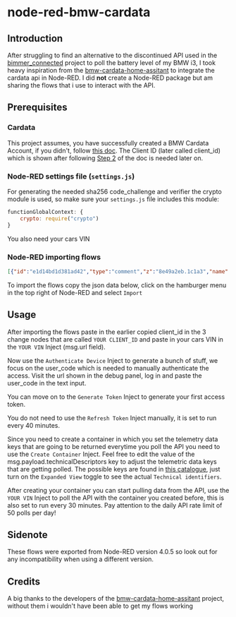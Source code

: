 # node-red-bmw-cardata

## Introduction

After struggling to find an alternative to the discontinued API used in the [bimmer_connected](https://github.com/bimmerconnected/bimmer_connected) project to poll the battery level of my BMW i3, I took heavy inspiration from the [bmw-cardata-home-assitant](https://github.com/JjyKsi/bmw-cardata-ha) to integrate the cardata api in Node-RED. I did **not** create a Node-RED package but am sharing the flows that i use to interact with the API.

## Prerequisites

### Cardata
This project assumes, you have successfully created a BMW Cardata Account, if you didn't, follow [this doc](https://bmw-cardata.bmwgroup.com/customer/public/api-documentation/Id-Technical-registration). The Client ID (later called client_id) which is shown after following [Step 2](https://bmw-cardata.bmwgroup.com/customer/public/api-documentation/Id-Technical-registration_Step-1) of the doc is needed later on.

### Node-RED settings file (`settings.js`)
For generating the needed sha256 code_challenge and verifier the crypto module is used, so make sure your `settings.js` file includes this module:
``` js
functionGlobalContext: {
    crypto: require("crypto")
}
```

You also need your cars VIN

### Node-RED importing flows

``` json
[{"id":"e1d14bd1d381ad42","type":"comment","z":"8e49a2eb.1c1a3","name":"Cardata","info":"","x":1330,"y":720,"wires":[]},{"id":"125c7a2557e4917a","type":"inject","z":"8e49a2eb.1c1a3","name":"Refresh Token","props":[{"p":"payload"},{"p":"url","v":"https://customer.bmwgroup.com/gcdm/oauth/token","vt":"str"},{"p":"headers","v":"{\"Content-Type\":\"application/x-www-form-urlencoded\"}","vt":"json"},{"p":"method","v":"POST","vt":"str"}],"repeat":"2400","crontab":"","once":false,"onceDelay":0.1,"topic":"","payload":"{\"grant_type\":\"refresh_token\"}","payloadType":"json","x":1380,"y":980,"wires":[["b9a406ec27382ec0"]]},{"id":"444936b78b25de8c","type":"http request","z":"8e49a2eb.1c1a3","name":"","method":"use","ret":"obj","paytoqs":"ignore","url":"","tls":"","persist":false,"proxy":"","insecureHTTPParser":false,"authType":"","senderr":false,"headers":[],"x":2350,"y":980,"wires":[["93dbe7353553d452"]]},{"id":"e9fcc17a175357b2","type":"debug","z":"8e49a2eb.1c1a3","name":"Refresh Token","active":true,"tosidebar":true,"console":false,"tostatus":false,"complete":"true","targetType":"full","statusVal":"","statusType":"auto","x":2680,"y":960,"wires":[]},{"id":"b9a406ec27382ec0","type":"change","z":"8e49a2eb.1c1a3","name":"YOUR_CLIENT_ID","rules":[{"t":"set","p":"payload.refresh_token","pt":"msg","to":"bmw_cardata.refresh_token","tot":"global"},{"t":"set","p":"payload.client_id","pt":"msg","to":"YOUR_CLIENT_ID","tot":"str"}],"action":"","property":"","from":"","to":"","reg":false,"x":1590,"y":980,"wires":[["c9e9643d79ef500e"]]},{"id":"93dbe7353553d452","type":"switch","z":"8e49a2eb.1c1a3","name":"","property":"payload","propertyType":"msg","rules":[{"t":"hask","v":"error","vt":"str"},{"t":"else"}],"checkall":"true","repair":false,"outputs":2,"x":2510,"y":980,"wires":[["e9fcc17a175357b2"],["e9fcc17a175357b2","1cba565c5ca94c99"]]},{"id":"66b17ca35f7dad57","type":"debug","z":"8e49a2eb.1c1a3","name":"Authenticate Device","active":true,"tosidebar":true,"console":false,"tostatus":false,"complete":"true","targetType":"full","statusVal":"","statusType":"auto","x":2320,"y":780,"wires":[]},{"id":"0a1020196ae288af","type":"http request","z":"8e49a2eb.1c1a3","name":"","method":"use","ret":"obj","paytoqs":"ignore","url":"","tls":"","persist":false,"proxy":"","insecureHTTPParser":false,"authType":"","senderr":false,"headers":[],"x":1970,"y":800,"wires":[["13a3e3046948255c"]]},{"id":"6d3330fb8ecba2c8","type":"inject","z":"8e49a2eb.1c1a3","name":"Generate Token","props":[{"p":"payload"},{"p":"url","v":"https://customer.bmwgroup.com/gcdm/oauth/token","vt":"str"},{"p":"headers","v":"{\"Content-Type\":\"application/x-www-form-urlencoded\"}","vt":"json"},{"p":"method","v":"POST","vt":"str"}],"repeat":"","crontab":"","once":false,"onceDelay":0.1,"topic":"","payload":"{\"grant_type\":\"urn:ietf:params:oauth:grant-type:device_code\"}","payloadType":"json","x":1380,"y":900,"wires":[["aac467ac0be4e0d5"]]},{"id":"aac467ac0be4e0d5","type":"change","z":"8e49a2eb.1c1a3","name":"YOUR_CLIENT_ID","rules":[{"t":"set","p":"payload.code_verifier","pt":"msg","to":"bmw_cardata.code_verifier","tot":"global"},{"t":"set","p":"payload.device_code","pt":"msg","to":"bmw_cardata.device_code","tot":"global"},{"t":"set","p":"payload.client_id","pt":"msg","to":"YOUR_CLIENT_ID","tot":"str"}],"action":"","property":"","from":"","to":"","reg":false,"x":1590,"y":900,"wires":[["4a5f528c45341778"]]},{"id":"fb5a7bfd09e9244f","type":"debug","z":"8e49a2eb.1c1a3","name":"Generate Token","active":true,"tosidebar":true,"console":false,"tostatus":false,"complete":"true","targetType":"full","statusVal":"","statusType":"auto","x":2120,"y":880,"wires":[]},{"id":"4a5f528c45341778","type":"http request","z":"8e49a2eb.1c1a3","name":"","method":"use","ret":"obj","paytoqs":"ignore","url":"","tls":"","persist":false,"proxy":"","insecureHTTPParser":false,"authType":"","senderr":false,"headers":[],"x":1790,"y":900,"wires":[["02a36f8eba4d96bd"]]},{"id":"51ddac9a2e4c6078","type":"change","z":"8e49a2eb.1c1a3","name":"set device_code","rules":[{"t":"set","p":"bmw_cardata.device_code","pt":"global","to":"payload.device_code","tot":"msg"}],"action":"","property":"","from":"","to":"","reg":false,"x":2300,"y":820,"wires":[[]]},{"id":"13a3e3046948255c","type":"switch","z":"8e49a2eb.1c1a3","name":"","property":"payload","propertyType":"msg","rules":[{"t":"hask","v":"error","vt":"str"},{"t":"else"}],"checkall":"true","repair":false,"outputs":2,"x":2130,"y":800,"wires":[["66b17ca35f7dad57"],["51ddac9a2e4c6078","66b17ca35f7dad57"]]},{"id":"02a36f8eba4d96bd","type":"switch","z":"8e49a2eb.1c1a3","name":"","property":"payload","propertyType":"msg","rules":[{"t":"hask","v":"error","vt":"str"},{"t":"else"}],"checkall":"true","repair":false,"outputs":2,"x":1950,"y":900,"wires":[["fb5a7bfd09e9244f"],["fb5a7bfd09e9244f","f6d12277db6a779a"]]},{"id":"f6d12277db6a779a","type":"change","z":"8e49a2eb.1c1a3","name":"","rules":[{"t":"set","p":"bmw_cardata.access_token","pt":"global","to":"payload.access_token","tot":"msg"},{"t":"set","p":"bmw_cardata.refresh_token","pt":"global","to":"payload.refresh_token","tot":"msg"},{"t":"set","p":"bmw_cardata.id_token","pt":"global","to":"payload.id_token","tot":"msg"},{"t":"set","p":"bmw_cardata.gcid","pt":"global","to":"payload.gcid","tot":"msg"},{"t":"set","p":"payload","pt":"msg","to":"payload.refresh_token","tot":"msg"}],"action":"","property":"","from":"","to":"","reg":false,"x":2120,"y":920,"wires":[["76f6b5ef01021c13"]]},{"id":"1cba565c5ca94c99","type":"change","z":"8e49a2eb.1c1a3","name":"","rules":[{"t":"set","p":"bmw_cardata.access_token","pt":"global","to":"payload.access_token","tot":"msg"},{"t":"set","p":"bmw_cardata.refresh_token","pt":"global","to":"payload.refresh_token","tot":"msg"},{"t":"set","p":"bmw_cardata.id_token","pt":"global","to":"payload.id_token","tot":"msg"},{"t":"set","p":"bmw_cardata.gcid","pt":"global","to":"payload.gcid","tot":"msg"},{"t":"set","p":"payload","pt":"msg","to":"payload.refresh_token","tot":"msg"}],"action":"","property":"","from":"","to":"","reg":false,"x":2680,"y":1000,"wires":[["1546b7dd69794a29"]]},{"id":"682abfc36621d66b","type":"inject","z":"8e49a2eb.1c1a3","name":"Create Container","props":[{"p":"payload"},{"p":"url","v":"https://api-cardata.bmwgroup.com/customers/containers","vt":"str"},{"p":"method","v":"POST","vt":"str"},{"p":"headers","v":"{\"Authorization\":\"\",\"accept\":\"application/json\",\"Content-Type\":\"application/json\",\"x-version\":\"v1\"}","vt":"json"}],"repeat":"","crontab":"","once":false,"onceDelay":0.1,"topic":"","payload":"{\"name\":\"battery\",\"purpose\":\"Get battery info\",\"technicalDescriptors\":[\"vehicle.drivetrain.batteryManagement.header\",\"vehicle.drivetrain.electricEngine.charging.acAmpere\",\"vehicle.drivetrain.electricEngine.charging.acVoltage\",\"vehicle.powertrain.electric.battery.preconditioning.automaticMode.statusFeedback\",\"vehicle.vehicle.avgAuxPower\",\"vehicle.powertrain.tractionBattery.charging.port.anyPosition.flap.isOpen\",\"vehicle.powertrain.tractionBattery.charging.port.anyPosition.isPlugged\",\"vehicle.drivetrain.electricEngine.charging.timeToFullyCharged\",\"vehicle.powertrain.electric.battery.charging.acLimit.selected\",\"vehicle.drivetrain.electricEngine.charging.method\",\"vehicle.body.chargingPort.plugEventId\",\"vehicle.drivetrain.electricEngine.charging.phaseNumber\",\"vehicle.trip.segment.end.drivetrain.batteryManagement.hvSoc\",\"vehicle.trip.segment.accumulated.drivetrain.electricEngine.recuperationTotal\",\"vehicle.drivetrain.electricEngine.remainingElectricRange\",\"vehicle.drivetrain.electricEngine.charging.timeRemaining\",\"vehicle.drivetrain.electricEngine.charging.hvStatus\",\"vehicle.drivetrain.electricEngine.charging.lastChargingReason\",\"vehicle.drivetrain.electricEngine.charging.lastChargingResult\",\"vehicle.powertrain.electric.battery.preconditioning.manualMode.statusFeedback\",\"vehicle.drivetrain.electricEngine.charging.reasonChargingEnd\",\"vehicle.powertrain.electric.battery.stateOfCharge.target\",\"vehicle.body.chargingPort.lockedStatus\",\"vehicle.drivetrain.electricEngine.charging.level\",\"vehicle.powertrain.electric.battery.stateOfHealth.displayed\",\"vehicle.vehicleIdentification.basicVehicleData\",\"vehicle.drivetrain.batteryManagement.batterySizeMax\",\"vehicle.drivetrain.batteryManagement.maxEnergy\",\"vehicle.powertrain.electric.battery.charging.power\",\"vehicle.drivetrain.electricEngine.charging.status\"]}","payloadType":"json","x":1380,"y":1060,"wires":[["c5940654bc0e93f3"]]},{"id":"c5940654bc0e93f3","type":"function","z":"8e49a2eb.1c1a3","name":"set access_token","func":"msg.headers.Authorization = \"Bearer \" + global.get(\"bmw_cardata.access_token\")\nreturn msg;","outputs":1,"timeout":0,"noerr":0,"initialize":"","finalize":"","libs":[],"x":1590,"y":1060,"wires":[["fea592acfbb30322","af635a06e5a58d49"]]},{"id":"af635a06e5a58d49","type":"debug","z":"8e49a2eb.1c1a3","name":"Create Container","active":true,"tosidebar":true,"console":false,"tostatus":false,"complete":"true","targetType":"full","statusVal":"","statusType":"auto","x":1990,"y":1060,"wires":[]},{"id":"fea592acfbb30322","type":"http request","z":"8e49a2eb.1c1a3","name":"","method":"use","ret":"obj","paytoqs":"ignore","url":"","tls":"","persist":false,"proxy":"","insecureHTTPParser":false,"authType":"","senderr":false,"headers":[],"x":1790,"y":1060,"wires":[["af635a06e5a58d49"]]},{"id":"d8ba8c8af22f6d70","type":"comment","z":"8e49a2eb.1c1a3","name":"Manual authorization via the url and user_code required!","info":"","x":1620,"y":720,"wires":[]},{"id":"9a4129ee11ad6015","type":"inject","z":"8e49a2eb.1c1a3","name":"YOUR VIN","props":[{"p":"url","v":"https://api-cardata.bmwgroup.com/customers/vehicles/YOUR_VIN/telematicData?containerId=","vt":"str"},{"p":"method","v":"GET","vt":"str"},{"p":"headers","v":"{\"Authorization\":\"\",\"accept\":\"application/json\",\"Content-Type\":\"application/json\",\"x-version\":\"v1\"}","vt":"json"}],"repeat":"1800","crontab":"","once":false,"onceDelay":0.1,"topic":"","x":1370,"y":1120,"wires":[["f4206780c5a6e0bf"]]},{"id":"f4206780c5a6e0bf","type":"function","z":"8e49a2eb.1c1a3","name":"set url","func":"msg.url = msg.url + global.get(\"bmw_cardata.containerId\")\nmsg.headers.Authorization = \"Bearer \" + global.get(\"bmw_cardata.access_token\")\nreturn msg;","outputs":1,"timeout":0,"noerr":0,"initialize":"","finalize":"","libs":[],"x":1550,"y":1120,"wires":[["d11707a799458a90"]]},{"id":"94fa490cf2bbdba9","type":"debug","z":"8e49a2eb.1c1a3","name":"Poll Container","active":true,"tosidebar":true,"console":false,"tostatus":false,"complete":"true","targetType":"full","statusVal":"","statusType":"auto","x":1900,"y":1120,"wires":[]},{"id":"d11707a799458a90","type":"http request","z":"8e49a2eb.1c1a3","name":"","method":"use","ret":"obj","paytoqs":"ignore","url":"","tls":"","persist":false,"proxy":"","insecureHTTPParser":false,"authType":"","senderr":false,"headers":[],"x":1710,"y":1120,"wires":[["94fa490cf2bbdba9"]]},{"id":"df2f4207f7fafdf9","type":"function","z":"8e49a2eb.1c1a3","name":"code gen","func":"// Access the crypto module from global context\nconst crypto = global.get('crypto');\n\n// 1. Generate a random code verifier (length 64, URL-safe)\nfunction base64url(buffer) {\n    return buffer.toString('base64')\n        .replace(/\\+/g, '-')\n        .replace(/\\//g, '_')\n        .replace(/=+$/, '');\n}\n\n// generate 32 random bytes (will become 43+ chars after base64url)\nconst codeVerifier = base64url(crypto.randomBytes(32));\n\n// 2. Generate the S256 code challenge\nconst hash = crypto.createHash('sha256').update(codeVerifier).digest();\nconst codeChallenge = base64url(hash);\n\nglobal.set(\"bmw_cardata.code_verifier\", codeVerifier);\nglobal.set(\"bmw_cardata.code_challenge\", codeChallenge);\n\n// Output both\nmsg.payload.code_challenge = codeChallenge;\n\nreturn msg;","outputs":1,"timeout":0,"noerr":0,"initialize":"","finalize":"","libs":[],"x":1580,"y":800,"wires":[["f7c3a3d257fe2ad3"]]},{"id":"94c7805e696633f1","type":"inject","z":"8e49a2eb.1c1a3","name":"Authenticate Device","props":[{"p":"payload"},{"p":"url","v":"https://customer.bmwgroup.com/gcdm/oauth/device/code","vt":"str"},{"p":"headers","v":"{\"Content-Type\":\"application/x-www-form-urlencoded\",\"Accept\":\"application/json\"}","vt":"json"},{"p":"method","v":"POST","vt":"str"}],"repeat":"","crontab":"","once":false,"onceDelay":0.1,"topic":"","payload":"{\"response_type\":\"device_code\",\"scope\":\"authenticate_user openid cardata:streaming:read cardata:api:read\",\"code_challenge_method\":\"S256\"}","payloadType":"json","x":1390,"y":800,"wires":[["df2f4207f7fafdf9"]]},{"id":"f7c3a3d257fe2ad3","type":"change","z":"8e49a2eb.1c1a3","name":"YOUR_CLIENT_ID","rules":[{"t":"set","p":"payload.code_challenge","pt":"msg","to":"bmw_cardata.code_challenge","tot":"global"},{"t":"set","p":"payload.client_id","pt":"msg","to":"YOUR_CLIENT_ID","tot":"str"}],"action":"","property":"","from":"","to":"","reg":false,"x":1770,"y":800,"wires":[["0a1020196ae288af"]]},{"id":"76f6b5ef01021c13","type":"file","z":"8e49a2eb.1c1a3","name":"","filename":"./refresh_token","filenameType":"str","appendNewline":false,"createDir":true,"overwriteFile":"true","encoding":"none","x":2320,"y":920,"wires":[[]]},{"id":"1546b7dd69794a29","type":"file","z":"8e49a2eb.1c1a3","name":"","filename":"./refresh_token","filenameType":"str","appendNewline":false,"createDir":true,"overwriteFile":"true","encoding":"none","x":2880,"y":1000,"wires":[[]]},{"id":"c9e9643d79ef500e","type":"switch","z":"8e49a2eb.1c1a3","name":"","property":"payload","propertyType":"msg","rules":[{"t":"hask","v":"refresh_token","vt":"str"},{"t":"else"}],"checkall":"true","repair":false,"outputs":2,"x":1770,"y":980,"wires":[["444936b78b25de8c"],["03174010ba262c25"]]},{"id":"03174010ba262c25","type":"file in","z":"8e49a2eb.1c1a3","name":"","filename":"./refresh_token","filenameType":"str","format":"utf8","chunk":false,"sendError":false,"encoding":"none","allProps":false,"x":1940,"y":1000,"wires":[["2a3362c04cdf43eb"]]},{"id":"2a3362c04cdf43eb","type":"function","z":"8e49a2eb.1c1a3","name":"get refresh_token","func":"global.set(\"bmw_cardata.refresh_token\", msg.payload);\nmsg.payload = {\"grant_type\":\"refresh_token\"};\nreturn msg;","outputs":1,"timeout":0,"noerr":0,"initialize":"","finalize":"","libs":[],"x":2150,"y":1000,"wires":[["b9a406ec27382ec0"]]}]
```
To import the flows copy the json data below, click on the hamburger menu in the top right of Node-RED and select `Import`

## Usage

After importing the flows paste in the earlier copied client_id in the 3 change nodes that are called `YOUR CLIENT_ID` and paste in your cars VIN in the `YOUR VIN` Inject (msg.url field).

Now use the `Authenticate Device` Inject to generate a bunch of stuff, we focus on the user_code which is needed to manually authenticate the access. Visit the url shown in the debug panel, log in and paste the user_code in the text input.

You can move on to the `Generate Token` Inject to generate your first access token.

You do not need to use the `Refresh Token` Inject manually, it is set to run every 40 minutes.

Since you need to create a container in which you set the telemetry data keys that are going to be returned everytime you poll the API you need to use the `Create Container` Inject. Feel free to edit the value of the msg.payload.technicalDescriptors key to adjust the telemetric data keys that are getting polled. The possible keys are found in [this catalogue](https://www.bmw.co.uk/en-gb/mybmw/public/cardata-telematic-catalogue), just turn on the `Expanded View` toggle to see the actual `Technical identifiers`.

After creating your container you can start pulling data from the API, use the `YOUR VIN` Inject to poll the API with the container you created before, this is also set to run every 30 minutes. Pay attention to the daily API rate limit of 50 polls per day!

## Sidenote

These flows were exported from Node-RED version 4.0.5 so look out for any incompatibility when using a different version.

## Credits

A big thanks to the developers of the [bmw-cardata-home-assitant](https://github.com/JjyKsi/bmw-cardata-ha) project, without them i wouldn't have been able to get my flows working